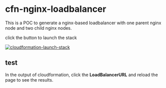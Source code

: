 # cfn-nginx-loadbalancer

This is a POC to generate a nginx-based loadbalancer with one parent nginx node and two child nginx nodes.

click the button to launch the stack

[![cloudformation-launch-stack](https://s3.amazonaws.com/cloudformation-examples/cloudformation-launch-stack.png)](https://console.aws.amazon.com/cloudformation/home?region=ap-southeast-1#/stacks/new?stackName=cfn-nginx-loadbalancer-poc&templateURL=https://s3-ap-northeast-1.amazonaws.com/pahud-cfn-templates/cfn-nginx-loadbalancer-main.yml)

## test
In the output of cloudformation, click the **LoadBalancerURL** and reload the page to see the results.
